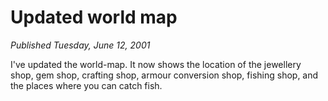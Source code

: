 # Updated world map
*Published Tuesday, June 12, 2001*

I've updated the world-map. It now shows the location of the jewellery shop, gem shop, crafting shop, armour conversion shop, fishing shop, and the places where you can catch fish.
